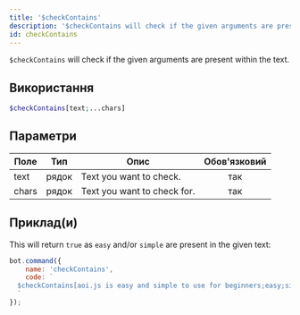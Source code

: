 ```yaml
---
title: '$checkContains'
description: '$checkContains will check if the given arguments are present within a text.'
id: checkContains
---
```


`$checkContains` will check if the given arguments are present within the text.

## Використання

```php
$checkContains[text;...chars]
```

## Параметри

| Поле  | Тип   | Опис                        | Обов'язковий |
| ----- | ----- | --------------------------- |:------------:|
| text  | рядок | Text you want to check.     |     так      |
| chars | рядок | Text you want to check for. |     так      |

## Приклад(и)

This will return `true` as `easy` and/or `simple` are present in the given text:

```javascript
bot.command({
    name: 'checkContains',
    code: `
  $checkContains[aoi.js is easy and simple to use for beginners;easy;simple]
  `
});
```
